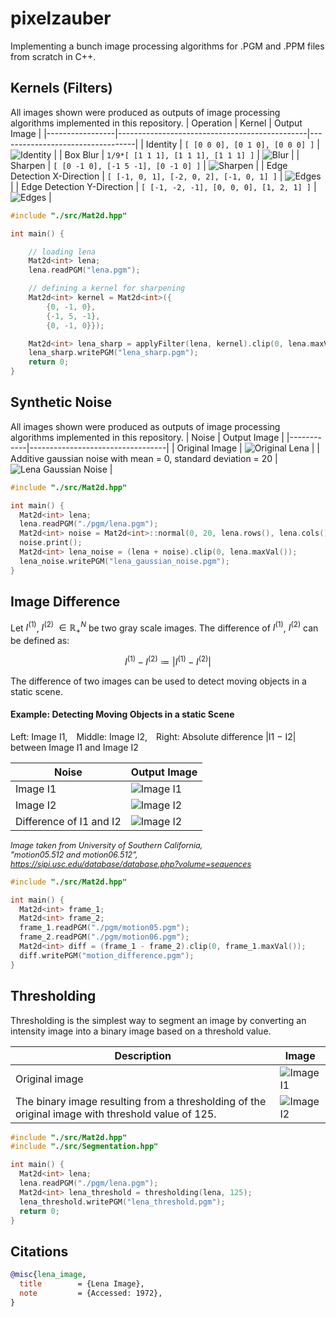 # pixelzauber
Implementing a bunch image processing algorithms for .PGM and .PPM files from scratch in C++.


## Kernels (Filters)

All images shown were produced as outputs of image processing algorithms implemented in this repository.
| Operation       | Kernel                                       | Output Image                     |
|-----------------|-----------------------------------------------|----------------------------------|
| Identity        | `[ [0 0 0], [0 1 0], [0 0 0] ]` | ![Identity](res/lena.png)        |
| Box Blur         | `1/9*[ [1 1 1], [1 1 1], [1 1 1] ]` | ![Blur](res/lena_box_blur.png) |
| Sharpen         | `[ [0 -1 0], [-1 5 -1], [0 -1 0] ]` | ![Sharpen](res/lena_sharp.png) |
| Edge Detection X-Direction | `[ [-1, 0, 1], [-2, 0, 2], [-1, 0, 1] ]` | ![Edges](res/lena_edge_x.png) |
| Edge Detection Y-Direction | `[ [-1, -2, -1], [0, 0, 0], [1, 2, 1] ]` | ![Edges](res/lena_edge_y.png) |

```c++
#include "./src/Mat2d.hpp"

int main() {

    // loading lena
    Mat2d<int> lena;
    lena.readPGM("lena.pgm");

    // defining a kernel for sharpening
    Mat2d<int> kernel = Mat2d<int>({
        {0, -1, 0},
        {-1, 5, -1},
        {0, -1, 0}});

    Mat2d<int> lena_sharp = applyFilter(lena, kernel).clip(0, lena.maxVal());
    lena_sharp.writePGM("lena_sharp.pgm"); 
    return 0;
}
```

## Synthetic Noise

All images shown were produced as outputs of image processing algorithms implemented in this repository.
| Noise       | Output Image                     |
|------------|----------------------------------|
| Original Image | ![Original Lena](./res/lena.png) |
| Additive gaussian noise with mean = 0, standard deviation = 20 | ![Lena Gaussian Noise](./res/lena_gauss_noise.png) |

```c++
#include "./src/Mat2d.hpp"

int main() {
  Mat2d<int> lena;
  lena.readPGM("./pgm/lena.pgm");
  Mat2d<int> noise = Mat2d<int>::normal(0, 20, lena.rows(), lena.cols());
  noise.print(); 
  Mat2d<int> lena_noise = (lena + noise).clip(0, lena.maxVal());
  lena_noise.writePGM("lena_gaussian_noise.pgm"); 
}
```

## Image Difference

Let $I^{(1)}$, $I^{(2)}$ $\in \mathbb{R}^{N}_{+}$ be two gray scale images. The difference of $I^{(1)}$, $I^{(2)}$ can be defined as:

$$
I^{(1)} - I^{(2)} \coloneqq \left| I^{(1)} - I^{(2)} \right|
$$

The difference of two images can be used to detect moving objects in a static scene.

#### Example: Detecting Moving Objects in a static Scene
Left: Image I1, Middle: Image I2, Right: Absolute difference |I1 − I2| between Image I1 and Image I2

| Noise       | Output Image                     |
|------------|----------------------------------|
| Image I1 | ![Image I1](./res/motion01.png) |
| Image I2 | ![Image I2](./res/motion02.png) |
| Difference of I1 and I2| ![Image I2](./res/motion01_diff_motion02.png) |

<p style="text-align: left; font-style: italic; font-size: 90%;">
  Image taken from <em>University of Southern California</em>,<br>
  "motion05.512 and motion06.512",<br>
  <a href="https://sipi.usc.edu/database/database.php?volume=sequences" target="_blank">
    https://sipi.usc.edu/database/database.php?volume=sequences
  </a>
</p>

```c++
#include "./src/Mat2d.hpp"

int main() {
  Mat2d<int> frame_1;
  Mat2d<int> frame_2;
  frame_1.readPGM("./pgm/motion05.pgm");
  frame_2.readPGM("./pgm/motion06.pgm");
  Mat2d<int> diff = (frame_1 - frame_2).clip(0, frame_1.maxVal());
  diff.writePGM("motion_difference.pgm");
}
```

## Thresholding
Thresholding is the simplest way to segment an image by converting an intensity image into a binary image based on a threshold value.

| Description       |    Image                |
|------------|----------------------------------|
| Original image | ![Image I1](./res/lena.png) |
| The binary image resulting from a thresholding of the original image with threshold value of 125. | ![Image I2](./res/lena_threshold_100.png) |

```c++
#include "./src/Mat2d.hpp"
#include "./src/Segmentation.hpp"

int main() {
  Mat2d<int> lena;
  lena.readPGM("./pgm/lena.pgm");
  Mat2d<int> lena_threshold = thresholding(lena, 125);
  lena_threshold.writePGM("lena_threshold.pgm");
  return 0;  
}
```




## Citations

```bibtex
@misc{lena_image,
  title        = {Lena Image},
  note         = {Accessed: 1972},
}
```